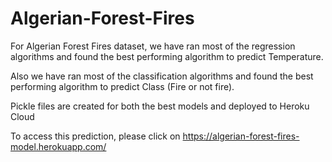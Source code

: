 # Algerian-Forest-Fires
For Algerian Forest Fires dataset, we have ran most of the regression algorithms and found the best performing algorithm to predict Temperature.

Also we have ran most of the classification algorithms and found the best performing algorithm to predict Class (Fire or not fire).

Pickle files are created for both the best models and deployed to Heroku Cloud

To access this prediction, please click on https://algerian-forest-fires-model.herokuapp.com/ 
